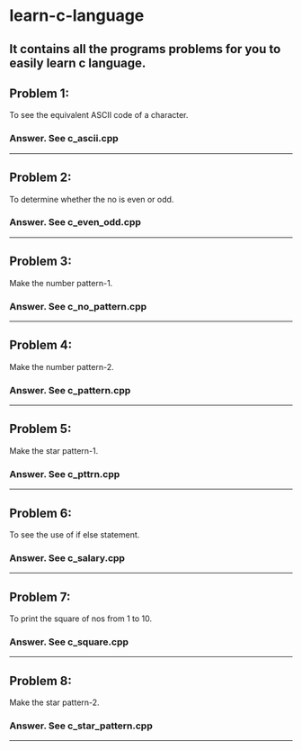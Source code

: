 # learn-c-language
It contains all the programs problems for you to easily learn c language.
----
## Problem 1:
To see the equivalent ASCII code of a character.
### Answer. See c_ascii.cpp
----
## Problem 2:
To determine whether the no is even or odd.
### Answer. See c_even_odd.cpp
----
## Problem 3:
Make the number pattern-1.
### Answer. See c_no_pattern.cpp
----
## Problem 4:
Make the number pattern-2.
### Answer. See c_pattern.cpp
----
## Problem 5:
Make the star pattern-1.
### Answer. See c_pttrn.cpp
----
## Problem 6:
To see the use of if else statement.
### Answer. See c_salary.cpp
----
## Problem 7:
To print the square of nos from 1 to 10.
### Answer. See c_square.cpp
----
## Problem 8:
Make the star pattern-2.
### Answer. See c_star_pattern.cpp
----
